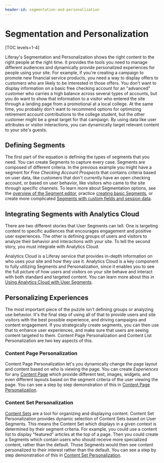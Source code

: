 ```yaml
---
header-id: segmentation-and-personalization
---
```


# Segmentation and Personalization

[TOC levels=1-4]

Liferay's Segmentation and Personalization shows the right content to the 
right people at the right time. It provides the tools you need to manage 
different audiences and dynamically provide personalized experiences for people 
using your site. For example, if you're creating a campaign to promote new 
financial service products, you need a way to display offers to customers who 
are likely to be interested in those offers. You don't want to display 
information on a basic free checking account for an "advanced" customer who 
carries a high balance across several types of accounts, but you do want to 
show that information to a visitor who entered the site through a landing page 
from a promotional at a local college. At the same time, you probably don't 
want to recommend options for optimizing retirement account contributions to 
the college student, but the other customer might be a great target for that 
campaign. By using data like user attributes or visitor interactions, you can
dynamically target relevant content to your site's guests.

## Defining Segments

The first part of the equation is defining the types of segments that you need. 
You can create Segments to capture every case. Segments are composed of
different criteria. In the previous example you might have a segment for *Free
Checking Account Prospects* that contains criteria based on user data, like
customers that don't currently have an open checking account, or based on user
behavior, like visitors who came to the site through specific channels. To learn
more about Segmentation options, see the 
[overview of the Segment editor](/docs/7-2/user/-/knowledge_base/user/the-segment-editor), practice
[creating basic Segments](/docs/7-2/user/-/knowledge_base/user/creating-basic-user-segments),
or create more complicated 
[Segments with custom fields and session data](/docs/7-2/user/-/knowledge_base/user/creating-segments-with-custom-fields-and-session-data).

## Integrating Segments with Analytics Cloud

There are two different stories that User Segments can tell. One is targeting
content to specific audiences that encourages engagement and positive user
experiences. The other is defining groups of users and visitors to analyze their
behavior and interactions with your site. To tell the second story, you must
integrate with Analytics Cloud.

Analytics Cloud is a Liferay service that provides in-depth information on who
uses your site and how they use it. Analytics Cloud is a key component to fully
utilizing Segments and Personalization, since it enables you to see the full
picture of how users and visitors on your site behave and interact with
both standard and targeted content. You can learn more about this in 
[Using Analytics Cloud with User Segments](/documentation/user/-/knowledge_base/7-2/using-analytics-cloud-with-user-segments).

## Personalizing Experiences

The most important piece of the puzzle isn't defining groups or analyzing use 
behavior. It's the final step of using all of that to provide users and site 
visitors with the best possible experience, and driving campaigns and content 
engagement. If you strategically create segments, you can then use that to 
enhance user experiences, and make sure that users are seeing content
targeted to them. Content Page Personalization and Content List Personalization 
are two key aspects of this.

### Content Page Personalization

Content Page Personalization let's you dynamically change the page layout and 
content based on who is viewing the page. You can create *Experiences* for any 
[Content Page](user-guide-link) which provide different text, images, widgets, 
and even different layouts based on the segment criteria of the user viewing 
the page. You can see a step by step demonstration of this in [Content Page Personalization](/documentation/user/-/knowledge_base/7-2/content-page-personalization).

### Content Set Personalization

[Content Sets](user-guide-link) are a tool for organizing and displaying 
content. Content Set Personalization provides dynamic selection of Content Sets 
based on User Segments. This means the Content Set which displays in a given 
context is determined by their segment criteria. For example, you could use a 
content list to display "featured" articles at the top of a page. Then you 
could create a Segments which contain users who should receive more specialized 
content, rather than the default. Those Segments would then see content 
personalized to their interest rather than the default. You can see 
a step by step demonstration of this in [Content Set Personalization](/documentation/user/-/knowledge_base/7-2/content-set-personalization).
